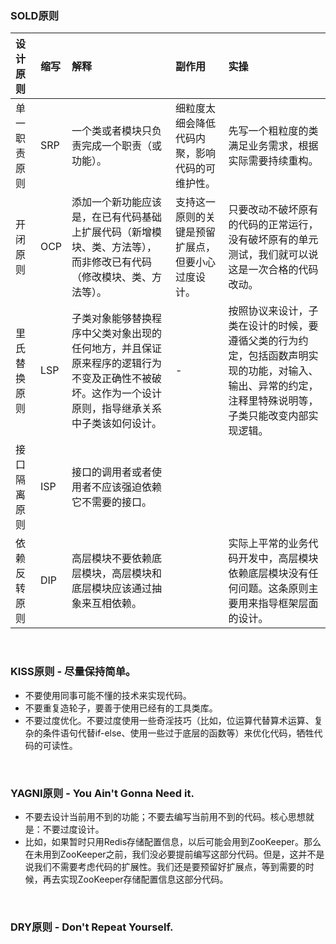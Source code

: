 
### SOLD原则
|设计原则|缩写|解释|副作用|实操|
|:--|:--|:--|:--|:--|
|单一职责原则|SRP|一个类或者模块只负责完成一个职责（或功能）。|细粒度太细会降低代码内聚，影响代码的可维护性。|先写一个粗粒度的类满足业务需求，根据实际需要持续重构。|
|开闭原则|OCP|添加一个新功能应该是，在已有代码基础上扩展代码（新增模块、类、方法等），而非修改已有代码（修改模块、类、方法等）。|支持这一原则的关键是预留扩展点，但要小心过度设计。|只要改动不破坏原有的代码的正常运行，没有破坏原有的单元测试，我们就可以说这是一次合格的代码改动。|
|里氏替换原则|LSP|子类对象能够替换程序中父类对象出现的任何地方，并且保证原来程序的逻辑行为不变及正确性不被破坏。这作为一个设计原则，指导继承关系中子类该如何设计。|-|按照协议来设计，子类在设计的时候，要遵循父类的行为约定，包括函数声明实现的功能，对输入、输出、异常的约定，注释里特殊说明等，子类只能改变内部实现逻辑。|
|接口隔离原则|ISP|接口的调用者或者使用者不应该强迫依赖它不需要的接口。|||
|依赖反转原则|DIP|高层模块不要依赖底层模块，高层模块和底层模块应该通过抽象来互相依赖。||实际上平常的业务代码开发中，高层模块依赖底层模块没有任何问题。这条原则主要用来指导框架层面的设计。|

<br>

### KISS原则 - 尽量保持简单。
- 不要使用同事可能不懂的技术来实现代码。
- 不要重复造轮子，要善于使用已经有的工具类库。
- 不要过度优化。不要过度使用一些奇淫技巧（比如，位运算代替算术运算、复杂的条件语句代替if-else、使用一些过于底层的函数等）来优化代码，牺牲代码的可读性。

<br>

### YAGNI原则 - You Ain't Gonna Need it.
- 不要去设计当前用不到的功能；不要去编写当前用不到的代码。核心思想就是：不要过度设计。
- 比如，如果暂时只用Redis存储配置信息，以后可能会用到ZooKeeper。那么在未用到ZooKeeper之前，我们没必要提前编写这部分代码。但是，这并不是说我们不需要考虑代码的扩展性。我们还是要预留好扩展点，等到需要的时候，再去实现ZooKeeper存储配置信息这部分代码。

<br>

### DRY原则 - Don't Repeat Yourself.